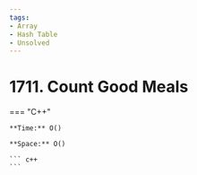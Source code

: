 ```yaml
---
tags:
- Array
- Hash Table
- Unsolved
---
```



# 1711. Count Good Meals

=== "C++"

    **Time:** O()

    **Space:** O()

    ``` c++
    ```